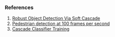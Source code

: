 ### References

1. [Robust Object Detection Via Soft Cascade](http://www.lubomir.org/academic/softcascade.pdf)
1. [Pedestrian detection at 100 frames per second](http://rodrigob.github.io/documents/2012_cvpr_pedestrian_detection_at_100_frames_per_second.pdf)
1. [Cascade Classifier Training](http://docs.opencv.org/doc/user_guide/ug_traincascade.html)